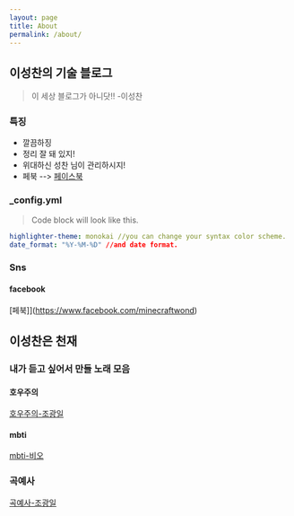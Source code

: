 ```yaml
---
layout: page
title: About
permalink: /about/
---
```


## 이성찬의 기술 블로그
> 이 세상 블로그가 아니닷!! -이성찬

### 특징
- 깔끔하징
- 정리 잘 돼 있지!
- 위대하신 성찬 님이 관리하시지!
- 페북 --> [페이스북](https://www.facebook.com/minecraftwond)

### _config.yml
> Code block will look like this.
```yml
highlighter-theme: monokai //you can change your syntax color scheme.
date_format: "%Y-%M-%D" //and date format.
```

### Sns
#### facebook
[페북]](https://www.facebook.com/minecraftwond)

## 이성찬은 천재



### 내가 듣고 싶어서 만들 노래 모음
#### 호우주의
[호우주의-조광일](https://www.youtube.com/watch?v=zzQqZp5JKSg)

#### mbti
[mbti-비오](https://www.youtube.com/watch?v=bK990Xq21i4)

### 곡예사
[곡예사-조광일](https://www.youtube.com/watch?v=aKuS6T2SZoI)
